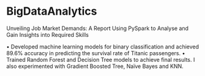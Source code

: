 # BigDataAnalytics
Unveiling Job Market Demands: A Report Using PySpark to Analyse and Gain Insights into Required Skills

•	Developed machine learning models for binary classification and achieved 89.6% accuracy in predicting the survival rate of Titanic passengers.
•	Trained Random Forest and Decision Tree models to achieve final results. I also experimented with Gradient Boosted Tree, Naïve Bayes and KNN.
